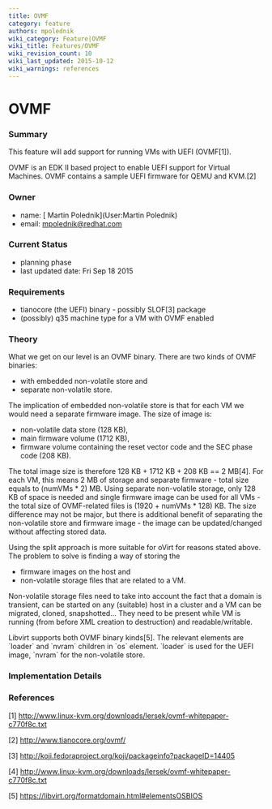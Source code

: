 ```yaml
---
title: OVMF
category: feature
authors: mpolednik
wiki_category: Feature|OVMF
wiki_title: Features/OVMF
wiki_revision_count: 10
wiki_last_updated: 2015-10-12
wiki_warnings: references
---
```


# OVMF

### Summary

This feature will add support for running VMs with UEFI (OVMF[1]).

OVMF is an EDK II based project to enable UEFI support for Virtual Machines. OVMF contains a sample UEFI firmware for QEMU and KVM.[2]

### Owner

*   name: [ Martin Polednik](User:Martin Polednik)
*   email: <mpolednik@redhat.com>

### Current Status

*   planning phase
*   last updated date: Fri Sep 18 2015

### Requirements

*   tianocore (the UEFI) binary - possibly SLOF[3] package
*   (possibly) q35 machine type for a VM with OVMF enabled

### Theory

What we get on our level is an OVMF binary. There are two kinds of OVMF binaries:

*   with embedded non-volatile store and
*   separate non-volatile store.

The implication of embedded non-volatile store is that for each VM we would need a separate firmware image. The size of image is:

*   non-volatile data store (128 KB),
*   main firmware volume (1712 KB),
*   firmware volume containing the reset vector code and the SEC phase code (208 KB).

The total image size is therefore 128 KB + 1712 KB + 208 KB == 2 MB[4]. For each VM, this means 2 MB of storage and separate firmware - total size equals to (numVMs \* 2) MB. Using separate non-volatile storage, only 128 KB of space is needed and single firmware image can be used for all VMs - the total size of OVMF-related files is (1920 + numVMs \* 128) KB. The size difference may not be major, but there is additional benefit of separating the non-volatile store and firmware image - the image can be updated/changed without affecting stored data.

Using the split approach is more suitable for oVirt for reasons stated above. The problem to solve is finding a way of storing the

*   firmware images on the host and
*   non-volatile storage files that are related to a VM.

Non-volatile storage files need to take into account the fact that a domain is transient, can be started on any (suitable) host in a cluster and a VM can be migrated, cloned, snapshotted... They need to be present while VM is running (from before XML creation to destruction) and readable/writable.

Libvirt supports both OVMF binary kinds[5]. The relevant elements are \`loader\` and \`nvram\` children in \`os\` element. \`loader\` is used for the UEFI image, \`nvram\` for the non-volatile store.

### Implementation Details

### References

<references/>

[1] <http://www.linux-kvm.org/downloads/lersek/ovmf-whitepaper-c770f8c.txt>

[2] <http://www.tianocore.org/ovmf/>

[3] <http://koji.fedoraproject.org/koji/packageinfo?packageID=14405>

[4] <http://www.linux-kvm.org/downloads/lersek/ovmf-whitepaper-c770f8c.txt>

[5] <https://libvirt.org/formatdomain.html#elementsOSBIOS>
